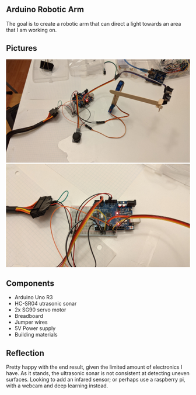 ## Arduino Robotic Arm
The goal is to create a robotic arm that can direct a light towards an area that I am working on. 

## Pictures
![Alt text](Images/overview.jpg?raw=true "Overview")
![Alt text](Images/circuitry.jpg?raw=true "Circuitry")

## Components
 - Arduino Uno R3
 - HC-SR04 utrasonic sonar
 - 2x SG90 servo motor
 - Breadboard
 - Jumper wires
 - 5V Power supply
 - Building materials

## Reflection
Pretty happy with the end result, given the limited amount of electronics I have. As it stands, the ultrasonic sonar is not consistent at detecting uneven surfaces. 
Looking to add an infared sensor; or perhaps use a raspberry pi, with a webcam and deep learning instead. 
